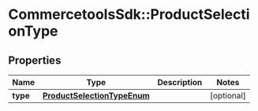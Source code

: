 # CommercetoolsSdk::ProductSelectionType

## Properties
Name | Type | Description | Notes
------------ | ------------- | ------------- | -------------
**type** | [**ProductSelectionTypeEnum**](ProductSelectionTypeEnum.md) |  | [optional] 

